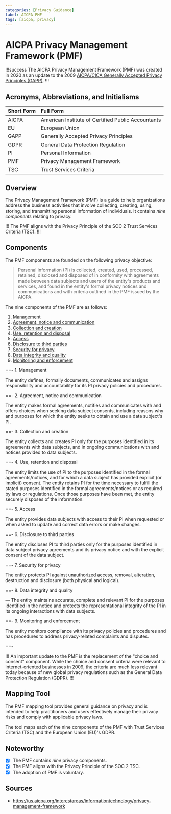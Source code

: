 ```yaml
---
categories: [Privacy Guidance]
label: AICPA PMF
tags: [aicpa, privacy]
---
```


# AICPA Privacy Management Framework (PMF)

!!!success
The AICPA Privacy Management Framework (PMF) was created in 2020 as an update to the 2009 [AICPA/CICA Generally Accepted Privacy Principles (GAPP)](/frameworks/aicpa-cica-gapp.md).
!!!

## Acronyms, Abbreviations, and Initialisms

Short Form | Full Form
:--- | :---
AICPA | American Institute of Certified Public Accountants
EU | European Union
GAPP | Generally Accepted Privacy Principles
GDPR | General Data Protection Regulation
PI | Personal Information
PMF | Privacy Management Framework
TSC | Trust Services Criteria

## Overview

The Privacy Management Framework (PMF) is a guide to help organizations address the business activities that involve collecting, creating, using, storing, and transmitting personal information of individuals. It contains *nine components* relating to privacy.

!!!
The PMF aligns with the Privacy Principle of the SOC 2 Trust Services Criteria (TSC).
!!!

## Components

The PMF components are founded on the following privacy objective:

> Personal information (PI) is collected, created, used, processed, retained, disclosed and disposed of in conformity with agreements made between data subjects and users of the entity's products and services, and found in the entity's formal privacy notices and communications and with criteria outlined in the PMF issued by the AICPA.

The nine components of the PMF are as follows:

1. [Management](#1-management)
2. [Agreement, notice and communication](#2-agreement-notice-and-communication)
3. [Collection and creation](#3-collection-and-creation)
4. [Use, retention and disposal](#4-use-retention-and-disposal)
5. [Access](#5-access)
6. [Disclosure to third parties](#6-disclosure-to-third-parties)
7. [Security for privacy](#7-security-for-privacy)
8. [Data integrity and quality](#8-data-integrity-and-quality)
9. [Monitoring and enforcement](#9-monitoring-and-enforcement)

==- 1. Management

 The entity defines, formally documents, communicates and assigns responsibility and accountability for its PI privacy policies and procedures. 

==- 2. Agreement, notice and communication

The entity makes formal agreements, notifies and communicates with and offers choices when seeking data subject consents, including reasons why and purposes for which the entity seeks to obtain and use a data subject's PI.

==- 3. Collection and creation

The entity collects and creates PI only for the purposes identified in its agreements with data subjects, and in ongoing communications with and notices provided to data 
subjects.

==- 4. Use, retention and disposal

The entity limits the use of PI to the purposes identified in the formal agreements/notices, and for which a data subject has provided explicit (or implicit) consent. The entity 
retains PI for the time necessary to fulfill the stated purposes identified in the formal agreements/notices or as required by laws or regulations. Once those purposes have been met, the entity securely disposes of the information.

==- 5. Access

The entity provides data subjects with access to their PI when requested or when asked to update and correct data errors or make changes.

==- 6. Disclosure to third parties

The entity discloses PI to third parties only for the purposes identified in data subject privacy agreements and its privacy notice and with the explicit consent of the data subject.

==- 7. Security for privacy

The entity protects PI against unauthorized access, removal, alteration, destruction and disclosure (both physical and logical).

==- 8. Data integrity and quality

— The entity maintains accurate, complete and relevant PI for the purposes identified in the notice and protects the representational integrity of the PI in its ongoing interactions with data subjects.

==- 9. Monitoring and enforcement

The entity monitors compliance with its privacy policies and procedures and has procedures to address privacy-related complaints and disputes.

==-

!!!
An important update to the PMF is the replacement of the "choice and consent" component. While the choice and consent criteria were relevant to internet-oriented businesses in 2009, the criteria are much less relevant today because of new global privacy regulations such as the General Data Protection Regulation (GDPR).
!!!

## Mapping Tool

The PMF mapping tool provides general guidance on privacy and is intended to help practitioners and users effectively manage their privacy risks and comply with applicable 
privacy laws.

The tool maps each of the nine components of the PMF with Trust Services Criteria (TSC) and the European Union (EU)'s GDPR.

## Noteworthy

- [x] The PMF contains *nine* privacy components.
- [x] The PMF aligns with the Privacy Principle of the SOC 2 TSC.
- [x] The adoption of PMF is voluntary.

## Sources

- https://us.aicpa.org/interestareas/informationtechnology/privacy-management-framework